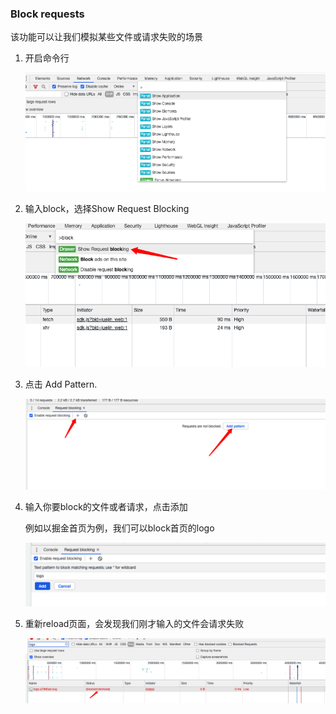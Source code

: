 ### Block requests
该功能可以让我们模拟某些文件或请求失败的场景
1. 开启命令行

    ![command](./img/command.png)

2. 输入block，选择Show Request Blocking

    ![block](./img/block.png)


3. 点击 Add Pattern.

    ![addPattern](./img/addPattern.png)

4. 输入你要block的文件或者请求，点击添加

   例如以掘金首页为例，我们可以block首页的logo

   ![blocklogo](./img/blocklogo.png)


5. 重新reload页面，会发现我们刚才输入的文件会请求失败

    ![logoerror](./img/logoerror.png)